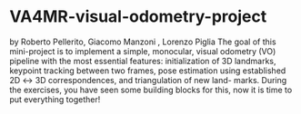 # VA4MR-visual-odometry-project
by  Roberto Pellerito, Giacomo Manzoni , Lorenzo Piglia
The goal of this mini-project is to implement a simple, monocular, visual odometry (VO) pipeline
with the most essential features: initialization of 3D landmarks, keypoint tracking between two
frames, pose estimation using established 2D ↔ 3D correspondences, and triangulation of new land-
marks. During the exercises, you have seen some building blocks for this, now it is time to put
everything together!
